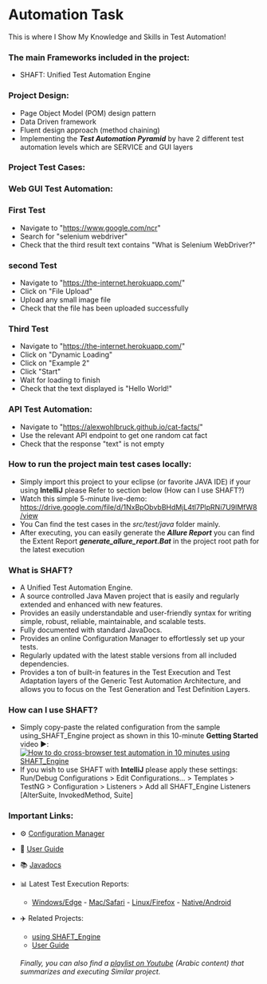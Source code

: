 # Automation Task
This is where I Show My Knowledge and Skills in Test Automation!

### The main Frameworks included in the project:
* SHAFT: Unified Test Automation Engine

### Project Design:
* Page Object Model (POM) design pattern
* Data Driven framework
* Fluent design approach (method chaining)
* Implementing the ***Test Automation Pyramid*** by have 2 different test automation levels which are SERVICE and GUI layers

### Project Test Cases:
### Web GUI Test Automation:
### First Test
* Navigate to "https://www.google.com/ncr" 
* Search for "selenium webdriver" 
* Check that the third result text contains "What is Selenium WebDriver?" 
### second Test
* Navigate to "https://the-internet.herokuapp.com/" 
* Click on "File Upload" 
* Upload any small image file 
* Check that the file has been uploaded successfully 
### Third Test
* Navigate to "https://the-internet.herokuapp.com/" 
* Click on "Dynamic Loading" 
* Click on "Example 2" 
* Click "Start" 
* Wait for loading to finish 
* Check that the text displayed is "Hello World!" 
### API Test Automation:
* Navigate to "https://alexwohlbruck.github.io/cat-facts/" 
* Use the relevant API endpoint to get one random cat fact 
* Check that the response "text" is not empty
### How to run the project main test cases locally:
* Simply import this project to your eclipse (or favorite JAVA IDE) if your using <b>IntelliJ</b> please Refer to section below (How can I use SHAFT?)
* Watch this simple 5-minute live-demo: 
  https://drive.google.com/file/d/1NxBpObvbBHdMjL4tl7PlpRNi7U9lMfW8/view
* You Can find the test cases in the *src/test/java* folder mainly.
* After executing, you can easily generate the ***Allure Report***  you can find the Extent Report ***generate_allure_report.Bat*** in the project root path for the latest execution

### What is SHAFT?
- A Unified Test Automation Engine.
- A source controlled Java Maven project that is easily and regularly extended and enhanced with new features.
- Provides an easily understandable and user-friendly syntax for writing simple, robust, reliable, maintainable, and scalable tests.
- Fully documented with standard JavaDocs.
- Provides an online Configuration Manager to effortlessly set up your tests.
- Regularly updated with the latest stable versions from all included dependencies.
- Provides a ton of built-in features in the Test Execution and Test Adaptation layers of the Generic Test Automation Architecture, and allows you to focus on the Test Generation and Test Definition Layers.

### How can I use SHAFT?
- Simply copy-paste the related configuration from the sample using_SHAFT_Engine project as shown in this 10-minute <b>Getting Started</b> video ▶️:<br/>[![How to do cross-browser test automation in 10 minutes using SHAFT_Engine](https://img.youtube.com/vi/3TYGteD843M/0.jpg)](https://www.youtube.com/watch?v=3TYGteD843M)
- If you wish to use SHAFT with <b>IntelliJ</b> please apply these settings:<br/>Run/Debug Configurations > Edit Configurations... > Templates > TestNG > Configuration > Listeners > Add all SHAFT_Engine Listeners [AlterSuite, InvokedMethod, Suite]

### Important Links:
- ⚙️  [Configuration Manager](https://mohabmohie.github.io/SHAFT_ENGINE/)
- 👤  [User Guide](https://mohabmohie.github.io/SHAFT_Engine_Docusaurus/)
- 📚  [Javadocs](https://mohabmohie.github.io/SHAFT_ENGINE/apidocs/index.html)
- 📊  Latest Test Execution Reports:
  - [Windows/Edge](https://mohabmohie.github.io/SHAFT_ENGINE/allure/Windows/Web/index.html) - [Mac/Safari](https://mohabmohie.github.io/SHAFT_ENGINE/allure/macOS/Web/index.html) - [Linux/Firefox](https://mohabmohie.github.io/SHAFT_ENGINE/allure/Linux/Web/index.html) - [Native/Android](https://mohabmohie.github.io/SHAFT_ENGINE/allure/MobileNative/Android/index.html)
- ✈️  Related Projects:
  - [using SHAFT_Engine](https://github.com/MohabMohie/using_SHAFT_ENGINE)
  - [User Guide](https://github.com/MohabMohie/SHAFT_Engine_Docusaurus)
  
  ###### Finally, you can also find a [playlist on Youtube](https://youtube.com/playlist?list=PLlnkmUosVw9g1IK6M4kZS8a-EsP4xb0Vf) (Arabic content) that summarizes and executing Similar project.


